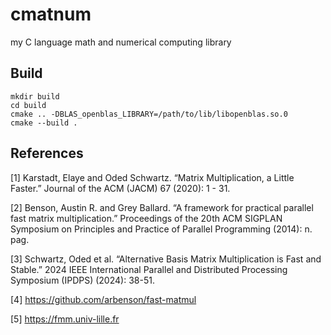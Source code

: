 # cmatnum
my C language math and numerical computing library

## Build
```
mkdir build
cd build
cmake .. -DBLAS_openblas_LIBRARY=/path/to/lib/libopenblas.so.0
cmake --build .
```

## References

[1] Karstadt, Elaye and Oded Schwartz. “Matrix Multiplication, a Little Faster.” Journal of the ACM (JACM) 67 (2020): 1 - 31.

[2] Benson, Austin R. and Grey Ballard. “A framework for practical parallel fast matrix multiplication.” Proceedings of the 20th ACM SIGPLAN Symposium on Principles and Practice of Parallel Programming (2014): n. pag.

[3] Schwartz, Oded et al. “Alternative Basis Matrix Multiplication is Fast and Stable.” 2024 IEEE International Parallel and Distributed Processing Symposium (IPDPS) (2024): 38-51.

[4] https://github.com/arbenson/fast-matmul

[5] https://fmm.univ-lille.fr
